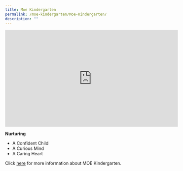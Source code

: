 ```yaml
---
title: Moe Kindergarten
permalink: /moe-kindergarten/Moe-Kindergarten/
description: ""
---
```

<iframe width="560" height="315" src="https://www.youtube.com/embed/PgvZx-XBx1A" title="YouTube video player" frameborder="0" allow="accelerometer; autoplay; clipboard-write; encrypted-media; gyroscope; picture-in-picture; web-share" allowfullscreen></iframe>
  
  
**Nurturing**  

*   A Confident Child
*   A Curious Mind
*   A Caring Heart  
  
Click [here](https://www.moe.gov.sg/preschool/moe-kindergarten) for more information about MOE Kindergarten.